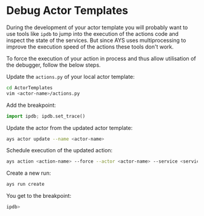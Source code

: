 # Debug Actor Templates

During the development of your actor template you will probably want to use tools like `ipdb` to jump into the execution of the actions code and inspect the state of the services. But since AYS uses multiprocessing to improve the execution speed of the actions these tools don't work.

To force the execution of your action in process and thus allow utilisation of the debugger, follow the below steps.

Update the `actions.py` of your local actor template:
```bash
cd ActorTemplates
vim <actor-name>/actions.py
```

Add the breakpoint:
```python
import ipdb; ipdb.set_trace()
```

Update the actor from the updated actor template:
```bash
ays actor update --name <actor-name>
```

Schedule execution of the updated action:
```bash
ays action <action-name> --force --actor <actor-name> --service <service-name>
```

Create a new run:
```bash
ays run create
```

You get to the breakpoint:
```bash
ipdb>
```
